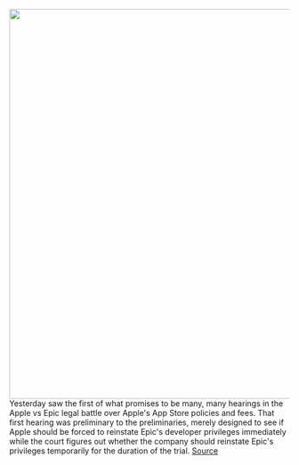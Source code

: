 <img src='https://cdn.vox-cdn.com/thumbor/vl5hNt9MfCV7HeT810s8jhrMWpU=/0x0:1920x1080/1200x800/filters:focal(807x387:1113x693)/cdn.vox-cdn.com/uploads/chorus_image/image/67290668/VRG_TBP_Epic_VS_Apple_Textless.0.jpg' width='700px' /><br/>
Yesterday saw the first of what promises to be many, many hearings in the Apple vs Epic legal battle over Apple's App Store policies and fees. That first hearing was preliminary to the preliminaries, merely designed to see if Apple should be forced to reinstate Epic's developer privileges immediately while the court figures out whether the company should reinstate Epic's privileges temporarily for the duration of the trial.
<a href='https://www.theverge.com/2020/8/25/21400362/newsletter-apple-vs-epic-protracted-legal-battle'> Source <a/>